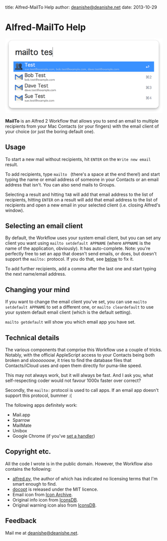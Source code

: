 title: Alfred-MailTo Help
author: deanishe@deanishe.net
date: 2013-10-29


Alfred-MailTo Help
==================

![](screenshot-2.png)

**MailTo** is an Alfred 2 Workflow that allows you to send an email to multiple recipients from your Mac Contacts (or your fingers) with the email client of your choice (or just the boring default one).

## Usage ##

To start a new mail without recipients, hit `ENTER` on the `Write new email` result.

To add recipients, type `mailto ` (there's a space at the end there!) and start typing the name or email address of someone in your Contacts or an email address that isn't. You can also send mails to Groups.

Selecting a result and hitting `TAB` will add that email address to the list of recipients, hitting `ENTER` on a result will add that email address to the list of recipients and open a new email in your selected client (i.e. closing Alfred's window).

## Selecting an email client ##

By default, the Workflow uses your system email client, but you can set any client you want using `mailto setdefault APPNAME` (where `APPNAME` is the name of the application, obviously). It has auto-complete. Note: you're perfectly free to set an app that doesn't send emails, or does, but doesn't support the `mailto:` protocol. If you do that, see <a href="#cleardefault">below</a> to fix it.

To add further recipients, add a comma after the last one and start typing the next name/email address.

## Changing your mind ##

<a name='cleardefault'></a>
If you want to change the email client you've set, you can use `mailto setdefault APPNAME` to set a different one, or `mailto cleardefault` to use your system default email client (which is the default setting).

`mailto getdefault` will show you which email app you have set.

## Technical details ##

The various components that comprise this Workflow use a couple of tricks. Notably, with the official AppleScript access to your Contacts being both broken and *slooooooow*, it tries to find the database files that Contacts/iCloud uses and open them directly for puma-like speed.

This may not always work, but it will always be fast. And I ask you, what self-respecting coder would not favour 1000x faster over correct?

Secondly, the `mailto:` protocol is used to call apps. If an email app doesn't support this protocol, bummer :(

The following apps definitely work:

* Mail.app
* Sparrow
* MailMate
* Unibox
* Google Chrome (if you've [set a handler](https://support.google.com/chrome/answer/1382847?hl=en))

## Copyright etc. ##

All the code I wrote is in the public domain. However, the Workflow also contains the following:

* [alfred.py](https://github.com/nikipore/alfred-python), the author of which has indicated no licensing terms that I'm smart enough to find.
* [docopt](http://docopt.org/) is released under the MIT licence.
* Email icon from [Icon Archive](http://www.iconarchive.com/show/plex-icons-by-cornmanthe3rd/Communication-email-2-icon.html).
* Original info icon from [IconsDB](http://www.iconsdb.com/royal-blue-icons/info-icon.html).
* Original warning icon also from [IconsDB](http://www.iconsdb.com/orange-icons/warning-icon.html).

## Feedback ##

Mail me at <deanishe@deanishe.net>.